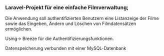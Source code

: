 <h3>Laravel-Projekt für eine einfache Filmverwaltung;</h3>
<p>Die Anwendung soll authentifizierten Benutzern eine Listanzeige der Filme sowie das Eingeben, Ändern und Löschen von Filmdatensätzen ermöglichen.</p>
Using-> Breeze für die Authentifizierungsfunktionen.
<p>Datenspeicherung verbunden mit einer MySQL-Datenbank</p>

